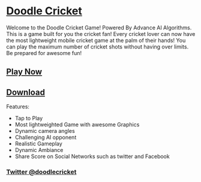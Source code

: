 # [Doodle Cricket](https://play.google.com/store/apps/details?id=in.asissuthar.cricket)

Welcome to the Doodle Cricket Game! Powered By Advance AI Algorithms. This is a game built for you the cricket fan! Every cricket lover can now have the most lightweight mobile cricket game at the palm of their hands! You can play the maximum number of cricket shots without having over limits. Be prepared for awesome fun!

## [Play Now](https://doodlecricket.github.io)

## [Download](https://play.google.com/store/apps/details?id=in.asissuthar.cricket)

Features:
- Tap to Play
- Most lightweighted Game with awesome Graphics
- Dynamic camera angles
- Challenging AI opponent
- Realistic Gameplay
- Dynamic Ambiance
- Share Score on Social Networks such as twitter and Facebook

### [Twitter @doodlecricket](https://twitter.com/doodlecricket)
